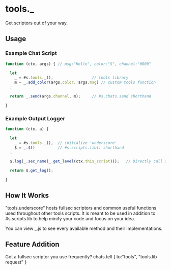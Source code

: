 # tools.\_
Get scriptors out of your way.

## Usage
### Example Chat Script
```js
function (ctx, args) { // msg:"Hello", color:"S", channel:"0000"

  let
    _ = #s.tools._(),                 // tools library
    m = _.add_color(args.color, args.msg) // custom tools function
  ;

  return _.send(args.channel, m);     // #s.chats.send shorthand

}
```
### Example Output Logger
```js
function (ctx, a) {

  let
    _ = #s.tools._(),  // initialize 'underscore'
    $ = _.$()          // #s.scripts.lib() shorthand
  ;

  $.log(_.sec_name(_.get_level(ctx.this_script)));   // Directly call scripts.lib functions

  return $.get_log();

}
```

## How It Works

"tools.underscore" hosts fullsec scriptors and common useful functions
used throughout other tools scripts. It is meant to be used
in addition to #s.scripts.lib to help minify your code and focus
on your idea.

You can view \_.js to see every available method and their implementations.

## Feature Addition

Got a fullsec scriptor you use frequently? chats.tell { to:"tools", "tools.lib request" }
